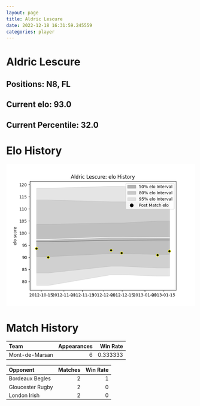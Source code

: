 ```yaml
---  
layout: page  
title: Aldric Lescure  
date: 2022-12-18 16:31:59.245559  
categories: player  
---
```

# Aldric Lescure

## Positions: N8, FL

## Current elo: 93.0

## Current Percentile: 32.0

# Elo History


![elo history](history_AldricLescure.png)
# Match History


| Team           |   Appearances |   Win Rate |
|:---------------|--------------:|-----------:|
| Mont-de-Marsan |             6 |   0.333333 |

| Opponent         |   Matches |   Win Rate |
|:-----------------|----------:|-----------:|
| Bordeaux Begles  |         2 |          1 |
| Gloucester Rugby |         2 |          0 |
| London Irish     |         2 |          0 |